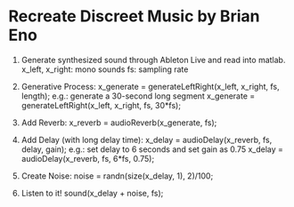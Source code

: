 # Recreate Discreet Music by Brian Eno

1. Generate synthesized sound through Ableton Live and read into matlab.
	x_left, x_right: mono sounds
	fs: sampling rate
2. Generative Process:
	x_generate = generateLeftRight(x_left, x_right, fs, length);
	e.g.: generate a 30-second long segment
		x_generate = generateLeftRight(x_left, x_right, fs, 30*fs);
3. Add Reverb:
	x_reverb = audioReverb(x_generate, fs);
4. Add Delay (with long delay time):
	x_delay = audioDelay(x_reverb, fs, delay, gain);
	e.g.: set delay to 6 seconds and set gain as 0.75
		x_delay = audioDelay(x_reverb, fs, 6*fs, 0.75);
		
5. Create Noise:
	noise = randn(size(x_delay, 1), 2)/100;

6. Listen to it!
	sound(x_delay + noise, fs);
